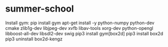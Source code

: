 # summer-school

Install gym:
pip install gym
apt-get install -y python-numpy python-dev cmake zlib1g-dev libjpeg-dev xvfb libav-tools xorg-dev python-opengl libboost-all-dev libsdl2-dev swig
pip3 install gym[box2d]
pip3 install box2d
pip3 uninstall box2d-kengz
